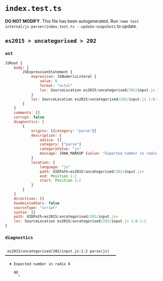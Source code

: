 # `index.test.ts`

**DO NOT MODIFY**. This file has been autogenerated. Run `rome test internal/js-parser/index.test.ts --update-snapshots` to update.

## `es2015 > uncategorised > 202`

### `ast`

```javascript
JSRoot {
	body: [
		JSExpressionStatement {
			expression: JSNumericLiteral {
				value: 0
				format: "octal"
				loc: SourceLocation es2015/uncategorised/202/input.js 1:0-1:2
			}
			loc: SourceLocation es2015/uncategorised/202/input.js 1:0-1:2
		}
	]
	comments: []
	corrupt: false
	diagnostics: [
		{
			origins: [{category: "parse"}]
			description: {
				advice: []
				category: ["parse"]
				categoryValue: "js"
				message: [RAW_MARKUP {value: "Expected number in radix <emphasis>"}, "8", RAW_MARKUP {value: "</emphasis>"}]
			}
			location: {
				language: "js"
				path: UIDPath<es2015/uncategorised/202/input.js>
				end: Position 1:2
				start: Position 1:2
			}
		}
	]
	directives: []
	hasHoistedVars: false
	sourceType: "script"
	syntax: []
	path: UIDPath<es2015/uncategorised/202/input.js>
	loc: SourceLocation es2015/uncategorised/202/input.js 1:0-1:2
}
```

### `diagnostics`

```

 es2015/uncategorised/202/input.js:1:2 parse(js) ━━━━━━━━━━━━━━━━━━━━━━━━━━━━━━━━━━━━━━━━━━━━━━━━━━━

  ✖ Expected number in radix 8

    0O
      ^


```
